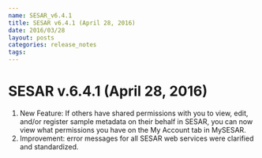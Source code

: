```yaml
---
name: SESAR_v6.4.1
title: SESAR v6.4.1 (April 28, 2016)
date: 2016/03/28
layout: posts
categories: release_notes
tags: 
---
```



# SESAR v.6.4.1 (April 28, 2016)
1. New Feature: If others have shared permissions with you to view, edit, and/or register sample metadata on their behalf in SESAR, you can now view what permissions you have on the My Account tab in MySESAR.
2. Improvement: error messages for all SESAR web services were clarified and standardized.

